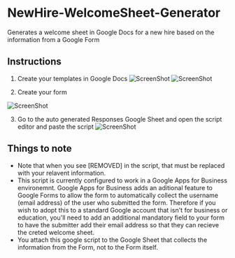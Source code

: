 # NewHire-WelcomeSheet-Generator
Generates a welcome sheet in Google Docs for a new hire based on the information from a Google Form

## Instructions
1. Create your templates in Google Docs
![ScreenShot](https://raw.github.com/MaxAnderson95/NewHire-WelcomeSheet-Generator/master/Template_PC.png)
![ScreenShot](https://raw.github.com/MaxAnderson95/NewHire-WelcomeSheet-Generator/master/Template_Mac.png)

2. Create your form

![ScreenShot](https://raw.github.com/MaxAnderson95/NewHire-WelcomeSheet-Generator/master/Form.png)


3. Go to the auto generated Responses Google Sheet and open the script editor and paste the script
![ScreenShot](https://raw.github.com/MaxAnderson95/NewHire-WelcomeSheet-Generator/master/Responses_Google_Sheet.PNG)



## Things to note
* Note that when you see [REMOVED] in the script, that must be replaced with your relavent information.
* This script is currently configured to work in a Google Apps for Business environemnt. Google Apps for Business adds an aditional feature to Google Forms to allow the form to automatically collect the username (email address) of the user who submitted the form. Therefore if you wish to adopt this to a standard Google account that isn't for business or education, you'll need to add an additional mandatory field to your form to have the submitter add their email address so that they can recieve the creted welcome sheet.
* You attach this google script to the Google Sheet that collects the information from the Form, not to the Form itself.
